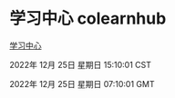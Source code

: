 # 学习中心 colearnhub
[学习中心](http://59.174.10.89:56308/colearnhub/)

2022年 12月 25日 星期日 15:10:01 CST

2022年 12月 25日 星期日 07:10:01 GMT
